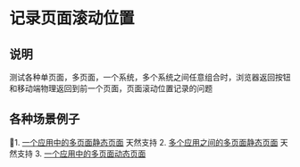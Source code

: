 # 记录页面滚动位置

## 说明

测试各种单页面，多页面，一个系统，多个系统之间任意组合时，浏览器返回按钮和移动端物理返回到前一个页面，页面滚动位置记录的问题

## 各种场景例子

1. [一个应用中的多页面静态页面](./demo-1) 天然支持
2. [多个应用之间的多页面静态页面](./demo-2) 天然支持
3. [一个应用中的多页面动态页面](./demo-3)

